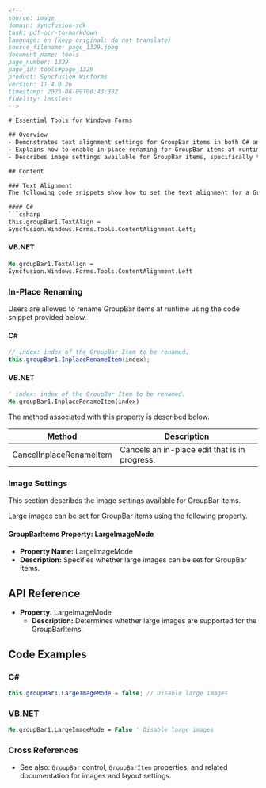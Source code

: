 ```html
<!-- 
source: image
domain: syncfusion-sdk
task: pdf-ocr-to-markdown
language: en (keep original; do not translate)
source_filename: page_1329.jpeg
document_name: tools
page_number: 1329
page_id: tools#page_1329
product: Syncfusion Winforms
version: 11.4.0.26
timestamp: 2025-08-09T08:43:38Z
fidelity: lossless
-->

# Essential Tools for Windows Forms

## Overview
- Demonstrates text alignment settings for GroupBar items in both C# and VB.NET.
- Explains how to enable in-place renaming for GroupBar items at runtime.
- Describes image settings available for GroupBar items, specifically the LargeImageMode property.

## Content

### Text Alignment
The following code snippets show how to set the text alignment for a GroupBar item to the left in both C# and VB.NET.

#### C#
```csharp
this.groupBar1.TextAlign = 
Syncfusion.Windows.Forms.Tools.ContentAlignment.Left;
```

#### VB.NET
```vb
Me.groupBar1.TextAlign = 
Syncfusion.Windows.Forms.Tools.ContentAlignment.Left
```

### In-Place Renaming
Users are allowed to rename GroupBar items at runtime using the code snippet provided below.

#### C#
```csharp
// index: index of the GroupBar Item to be renamed.
this.groupBar1.InplaceRenameItem(index);
```

#### VB.NET
```vb
' index: index of the GroupBar Item to be renamed.
Me.groupBar1.InplaceRenameItem(index)
```

The method associated with this property is described below.

| Method                    | Description                              |
|---------------------------|------------------------------------------|
| CancelInplaceRenameItem   | Cancels an in-place edit that is in progress. |

### Image Settings
This section describes the image settings available for GroupBar items.

Large images can be set for GroupBar items using the following property.

#### GroupBarItems Property: LargeImageMode
- **Property Name:** LargeImageMode
- **Description:** Specifies whether large images can be set for GroupBar items.

## API Reference
- **Property:** LargeImageMode
  - **Description:** Determines whether large images are supported for the GroupBarItems.

## Code Examples

### C#
```csharp
this.groupBar1.LargeImageMode = false; // Disable large images
```

### VB.NET
```vb
Me.groupBar1.LargeImageMode = False ' Disable large images
```

### Cross References
- See also: `GroupBar` control, `GroupBarItem` properties, and related documentation for images and layout settings.

<!-- tags: [Syncfusion, WinForms, GroupBar, GroupBarItem, Image Settings, LargeImageMode, Text Alignment, In-Place Renaming] keywords: [GroupBar, GroupBarItem, TextAlignment, LargeImageMode, InplaceRenameItem, CancelInplaceRenameItem, Syncfusion.Windows.Forms.Tools.GroupBar, Syncfusion.Windows.Forms.Tools.GroupBarItem, Image settings, GroupBar items] -->
```

